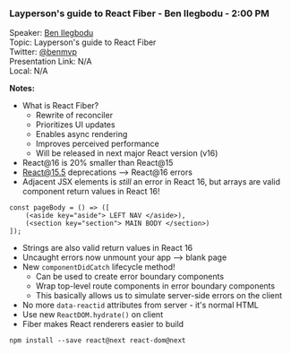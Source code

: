 ### Layperson's guide to React Fiber - Ben Ilegbodu - 2:00 PM
Speaker: [Ben Ilegbodu](https://github.com/benmvp) <br>
Topic: Layperson's guide to React Fiber <br>
Twitter: [@benmvp](https://twitter.com/benmvp) <br>
Presentation Link: N/A <br>
Local: N/A <br>

**Notes:**
- What is React Fiber?
    + Rewrite of reconciler
    + Prioritizes UI updates
    + Enables async rendering
    + Improves perceived performance
    + Will be released in next major React version (v16)
- React@16 is 20% smaller than React@15
- React@15.5 deprecations --> React@16 errors
- Adjacent JSX elements is *still* an error in React 16, but arrays are valid component return values in React 16!

```
const pageBody = () => ([
    (<aside key="aside"> LEFT NAV </aside>),
    (<section key="section"> MAIN BODY </section>)
]);
```

- Strings are also valid return values in React 16
- Uncaught errors now unmount your app --> blank page
- New `componentDidCatch` lifecycle method!
    +  Can be used to create error boundary components
    +  Wrap top-level route components in error boundary components
    +  This basically allows us to simulate server-side errors on the client
- No more `data-reactid` attributes from server - it's normal HTML
- Use new `ReactDOM.hydrate()` on client
- Fiber makes React renderers easier to build

`npm install --save react@next react-dom@next`